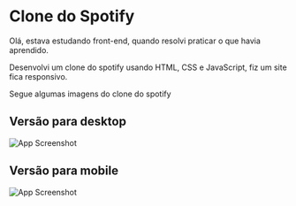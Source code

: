 
# Clone do Spotify

Olá, estava estudando front-end, quando resolvi praticar o que havia aprendido.

Desenvolvi um clone do spotify usando HTML, CSS e JavaScript, fiz um site fica responsivo.

Segue algumas imagens do clone do spotify


## Versão para desktop

![App Screenshot](https://scontent.ffec13-1.fna.fbcdn.net/v/t39.30808-6/275446680_1692503111103456_2464324346931627099_n.jpg?_nc_cat=105&ccb=1-5&_nc_sid=5cd70e&_nc_ohc=M79jcXbWVqEAX-SPyUo&_nc_ht=scontent.ffec13-1.fna&oh=00_AT_RoGW12icAtOwUZuWTQmZvcjCGbd5ZlH0hdLYYoFp5lA&oe=6230E6A4)

## Versão para mobile

![App Screenshot](https://scontent.ffec13-1.fna.fbcdn.net/v/t39.30808-6/275740385_1692506734436427_7604783121308413119_n.jpg?_nc_cat=105&ccb=1-5&_nc_sid=5cd70e&_nc_ohc=LepUnU4tVHwAX9rBpf_&_nc_ht=scontent.ffec13-1.fna&oh=00_AT-qnQV4XHWAabNkYRKlzxpJ1cqR55R2AaJ0PlUhH7KOJg&oe=6231D511)
